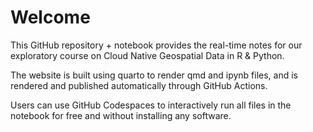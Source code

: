 # Welcome

This GitHub repository + notebook provides the real-time notes for our exploratory course on Cloud Native Geospatial Data in R & Python.  

The website is built using quarto to render qmd and ipynb files, and is rendered and published automatically through GitHub Actions.  

Users can use GitHub Codespaces to interactively run all files in the notebook for free and without installing any software.


